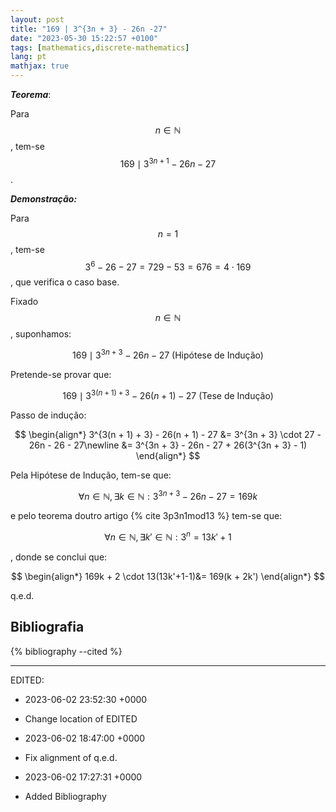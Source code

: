 ```yaml
---
layout: post
title: "169 | 3^{3n + 3} - 26n -27"
date: "2023-05-30 15:22:57 +0100"
tags: [mathematics,discrete-mathematics]
lang: pt
mathjax: true
---
```


***Teorema***:

Para $$n \in \mathbb{N}$$, tem-se $$169 \mid 3^{3n + 1} - 26n - 27$$.

***Demonstração:***

Para $$n = 1$$, tem-se $$ 3^6 - 26 - 27 = 729 - 53 = 676 = 4 \cdot 169$$,
que verifica o caso base.

Fixado $$n \in \mathbb{N}$$, suponhamos:

$$169 \mid 3^{3n + 3} - 26n - 27 \text{ (Hipótese de Indução)}$$

Pretende-se provar que:

$$169 \mid 3^{3(n + 1) + 3} - 26(n + 1) - 27 \text{ (Tese de Indução)}$$

Passo de indução:

$$
\begin{align*}
3^{3(n + 1) + 3} - 26(n + 1) - 27 &= 3^{3n + 3} \cdot 27 - 26n - 26 -
27\newline
&= 3^{3n + 3} - 26n - 27 + 26(3^{3n + 3} - 1)
\end{align*}
$$

Pela Hipótese de Indução, tem-se que:

$$\forall n \in \mathbb{N}, \exists k \in \mathbb{N}:
3^{3n + 3} - 26n - 27 = 169k$$

e pelo teorema doutro artigo {% cite 3p3n1mod13 %}
tem-se que:

$$ \forall n \in \mathbb{N}, \exists k' \in \mathbb{N}: 3^n = 13k' + 1$$

, donde se conclui que:

$$
\begin{align*}
169k + 2 \cdot 13(13k'+1-1)&= 169(k + 2k')
\end{align*}
$$

q.e.d.

## Bibliografia

{% bibliography --cited %}


---

EDITED:
- 2023-06-02 23:52:30 +0000
 + Change location of EDITED
- 2023-06-02 18:47:00 +0000
 + Fix alignment of q.e.d.
- 2023-06-02 17:27:31 +0000
 + Added Bibliography

